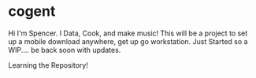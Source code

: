 # cogent
Hi I'm Spencer. 
  I Data, Cook, and make music! 
    This will be a project to set up a mobile download anywhere, get up go workstation.
      Just Started so a WIP.... be back soon with updates.

Learning the Repository!
